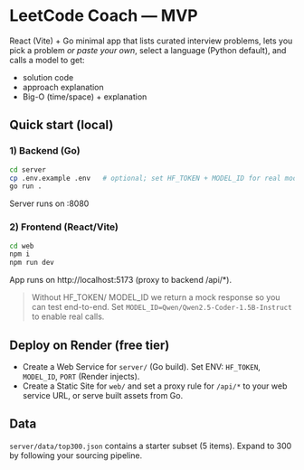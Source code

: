 # LeetCode Coach — MVP

React (Vite) + Go minimal app that lists curated interview problems, lets you pick a problem *or paste your own*, select a language (Python default), and calls a model to get:
- solution code
- approach explanation
- Big-O (time/space) + explanation

## Quick start (local)

### 1) Backend (Go)
```bash
cd server
cp .env.example .env   # optional; set HF_TOKEN + MODEL_ID for real model calls
go run .
```
Server runs on :8080

### 2) Frontend (React/Vite)
```bash
cd web
npm i
npm run dev
```
App runs on http://localhost:5173 (proxy to backend /api/*).

> Without HF_TOKEN/ MODEL_ID we return a mock response so you can test end-to-end. 
> Set `MODEL_ID=Qwen/Qwen2.5-Coder-1.5B-Instruct` to enable real calls.

## Deploy on Render (free tier)
- Create a Web Service for `server/` (Go build). Set ENV: `HF_TOKEN`, `MODEL_ID`, `PORT` (Render injects).
- Create a Static Site for `web/` and set a proxy rule for `/api/*` to your web service URL, or serve built assets from Go.

## Data
`server/data/top300.json` contains a starter subset (5 items). Expand to 300 by following your sourcing pipeline.
